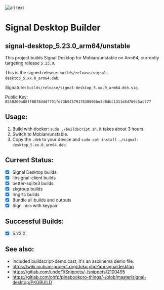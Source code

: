 ![alt text](https://signal.org/assets/header/logo-f7ef605fe417d5520d38d546b3b774b4261c75220b9904da4d8b2ffc19a761ff.png)

# Signal Desktop Builder

## signal-desktop_5.23.0_arm64/unstable

This project builds Signal Desktop for Mobian/unstable on Arm64, currently targeting release `5.23.0`.

This is the signed release: `builds/release/signal-desktop_5.xx.0_arm64.deb`.

Signature: `builds/release/signal-desktop_5.xx.0_arm64.deb.sig`.

Public Key: `0558260a88ff08f8dddf791fe73b9457917830506be3d8dbc1311e8d769c5ac777`

## Usage:

1. Build with docker: `sudo ./buildscript.sh`, it takes about 3 hours.
2. Switch to Mobian/unstable.
2. Copy the `.deb` to your device and `sudo apt install ./signal-desktop_5.xx.0_arm64.deb`.

## Current Status:

* [x] Signal Desktop builds
* [x] libsignal-client builds
* [x] better-sqlite3 builds
* [x] zkgroup builds
* [x] ringrtc builds
* [x] Bundle all builds and outputs
* [x] Sign `.deb` with keypair

## Successful Builds:

* [x] 5.23.0

## See also:

* Included buildscript-demo.cast, it's an asciinema demo file.
* https://wiki.mobian-project.org/doku.php?id=signaldesktop
* https://gitlab.com/undef1/Snippets/-/snippets/2100495
* https://gitlab.com/ohfp/pinebookpro-things/-/blob/master/signal-desktop/PKGBUILD
